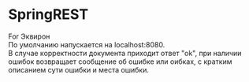 # SpringREST
For Эквирон <br/>
По умолчанию напускается на localhost:8080. <br/>
В случае корректности документа приходит ответ "ok", при наличии ошибок возвращает сообщение об ошибке или оибках, с кратким описанием сути ошибки и места ошибки.
